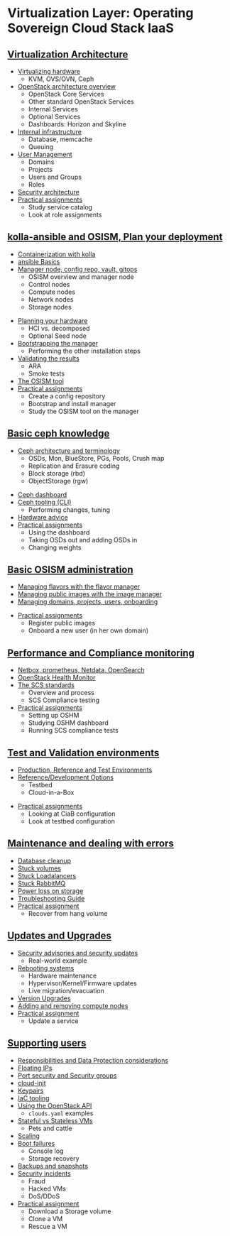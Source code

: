 # Virtualization Layer: Operating Sovereign Cloud Stack IaaS

## [Virtualization Architecture](Virt-Architecture.md)
* [Virtualizing hardware](Virt-Architecture.md#virtualizing-hardware)
    * KVM, OVS/OVN, Ceph
* [OpenStack architecture overview](Virt-Architecture.md#openstack-architecture-overview)
    * OpenStack Core Services
    * Other standard OpenStack Services
    * Internal Services
    * Optional Services
    * Dashboards: Horizon and Skyline
* [Internal infrastructure](Virt-Architecture.md#internal-infrastructure)
    * Database, memcache
    * Queuing
* [User Management](Virt-Architecture.md#openstack-user-managment)
    * Domains
    * Projects
    * Users and Groups
    * Roles
* [Security architecture](Virt-Architecture.md#security-architecture)
* [Practical assignments](Virt-Architecture.md#assignments-virtualization-architecture)
    * Study service catalog
    * Look at role assignments

## [kolla-ansible and OSISM, Plan your deployment](Kolla-OSISM.md)
* [Containerization with kolla](Kolla-OSISM.md#containerized-openstack-with-kolla-ansible)
* [ansible Basics](Kolla-OSISM.md#ansible-1x2)
* [Manager node, config repo, vault, gitops](Kolla-OSISM.md#osism-open-source-infrastructure-manager)
    * OSISM overview and manager node
    * Control nodes
    * Compute nodes
    * Network nodes
    * Storage nodes
<!--* [SW-defined Networking (SDN) with OVN/OvS](OVN-Intro.md)-->
* [Planning your hardware](Kolla-OSISM.md#planning-hardware)
    * HCI vs. decomposed
    * Optional Seed node
* [Bootstrapping the manager](Kolla-OSISM.md#osism-installation-workflow)
    * Performing the other installation steps
* [Validating the results](Kolla-OSISM.md#validating-that-the-installed-environment-works)
    * ARA
    * Smoke tests
* [The OSISM tool](Kolla-OSISM.md#the-osism-tool)
* [Practical assignments](Kolla-OSISM.md#practical-assignments-for-osism)
    * Create a config repository
    * Bootstrap and install manager
    * Study the OSISM tool on the manager

## [Basic ceph knowledge](Ceph-Knowledge.md)
* [Ceph architecture and terminology](Ceph-Knowledge.md#introduction-to-ceph)
    * OSDs, Mon, BlueStore, PGs, Pools, Crush map
    * Replication and Erasure coding
    * Block storage (rbd)
    * ObjectStorage (rgw)
<!--* Optional: CephFS -->
* [Ceph dashboard](Ceph-Knowledge.md#ceph-dashboard)
* [Ceph tooling (CLI)](Ceph-Knowledge.md#ceph-command-line-tooling)
    * Performing changes, tuning
* [Hardware advice](Ceph-Knowledge.md#planning-hardware-for-ceph)
* [Practical assignments](Ceph-Knowledge.md#assignments-for-ceph)
    * Using the dashboard
    * Taking OSDs out and adding OSDs in
    * Changing weights

## [Basic OSISM administration](OSISM-Admin.md)
* [Managing flavors with the flavor manager](OSISM-Admin.md#openstack-flavor-manager)
* [Managing public images with the image manager](OSISM-Admin.md#image-manager)
* [Managing domains, projects, users, onboarding](OSISM-Admin.md#onboarding-users)
<!-- TODO* Collecting usage data (telemetry)-->
* [Practical assignments](OSISM-Admin.md#assignments-manager)
    * Register public images
    * Onboard a new user (in her own domain)

## [Performance and Compliance monitoring](Perf-Compl-Monitoring.md)
* [Netbox, prometheus, Netdata, OpenSearch](Perf-Compl-Monitoring.md#osism-manager-management-tools)
* [OpenStack Health Monitor](Perf-Compl-Monitoring.md#openstack-health-monitor-oshm)
* [The SCS standards](Perf-Compl-Monitoring.md#scs-standards)
    * Overview and process
    * SCS Compliance testing
* [Practical assignments](Perf-Compl-Monitoring.md#assignments-monitoring-and-compliance)
    * Setting up OSHM
    * Studying OSHM dashboard
    * Running SCS compliance tests

## [Test and Validation environments](Environments.md)
* [Production, Reference and Test Environments](Environments.md#production-reference-and-test-environments)
* [Reference/Development Options](Environments.md#options-for-your-environments)
    * Testbed
    * Cloud-in-a-Box
<!--* Validating changes-->
* [Practical assignments](Environments.md@assignments)
    * Looking at CiaB configuration
    * Look at testbed configuration

## [Maintenance and dealing with errors](Maintenance.md)
* [Database cleanup](Maintenance.md#database-cleanup)
* [Stuck volumes](Maintenance.md#stuck-volumes)
* [Stuck Loadalancers](Maintenance.md#stuck-loadbalancers)
* [Stuck RabbitMQ](Maintenance.md#rabbitmq-issues)
* [Power loss on storage](Maintenance.md@power-loss-on-storage)
* [Troubleshooting Guide](https://docs.scs.community/docs/iaas/guides/troubleshooting-guide/)
* [Practical assignment](Maintenance.md#practical-assignment)
    * Recover from hang volume

## [Updates and Upgrades](Updates.md)
* [Security advisories and security updates](Updates.md#security-updates)
    * Real-world example
* [Rebooting systems](Updates.md#rebooting-systems)
    * Hardware maintenance
    * Hypervisor/Kernel/Firmware updates
    * Live migration/evacuation
* [Version Upgrades](Updates.md#version-upgrades)
* [Adding and removing compute nodes](Updates.md#adding-and-removing-compute-nodes)
* [Practical assignment](Updates.md#practical-assignment)
    * Update a service

## [Supporting users](Support.md)
* [Responsibilities and Data Protection considerations](Support.md#responsibilities-and-data-protection-considerations)
* [Floating IPs](Support.md#floating-ips)
* [Port security and Security groups](Support.md#security-groups)
* [cloud-init](Support.md#cloud-init)
* [Keypairs](Support.md#keypairs)
* [IaC tooling](Support.md#iac-tooling)
* [Using the OpenStack API](Support.md#using-the-openstack-api)
    * `clouds.yaml` examples
* [Stateful vs Stateless VMs](Support.md#stateful-vs-stateless-design)
    * Pets and cattle
* [Scaling](Support.md#scaling)
* [Boot failures](Support.md#troubleshooting-boot-issues-self-support)
    * Console log
    * Storage recovery
* [Backups and snapshots](Support.md#snapshots-and-backups)
* [Security incidents](Support.md#security-incidents-provider-perspective)
    * Fraud
    * Hacked VMs
    * DoS/DDoS
* [Practical assignment](Support.md#practical-assignments-user-perspective)
    * Download a Storage volume
    * Clone a VM
    * Rescue a VM

